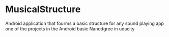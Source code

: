 # MusicalStructure
Android application that fourms a basic structure for any sound playing app 
one of the projects in the Android basic Nanodgree in udacity 
